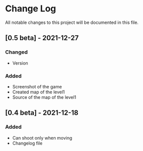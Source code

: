 # Change Log
All notable changes to this project will be documented in this file.

## [0.5 beta] - 2021-12-27
### Changed
- Version
### Added
- Screenshot of the game
- Created map of the level1
- Source of the map of the level1

## [0.4 beta] - 2021-12-18
### Added
- Can shoot only when moving
- Changelog file
